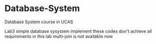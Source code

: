 # Database-System
Database System course in UCAS

Lab3
    simple database sysystem implement
    these codes don't achieve all requirements in this lab 
    multi-join is not available now
